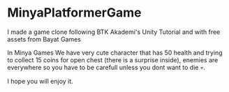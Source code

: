 # MinyaPlatformerGame
I made a game clone following BTK Akademi's Unity Tutorial and with free assets from Bayat Games 

In Minya Games We have very cute character that has 50 health and trying to collect 15 coins for open chest (there is a surprise inside), enemies are everywhere so you have to be carefull unless you dont want to die 💀.

I hope you will enjoy it.
